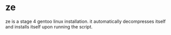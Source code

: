 # ze
ze is a stage 4 gentoo linux installation. it automatically decompresses itself and installs itself upon running the script.
